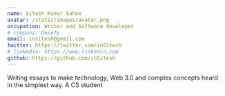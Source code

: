 ```yaml
---
name: Sitesh Kumar Sahoo
avatar: /static/images/avatar.png
occupation: Writer and Software developer 
# company: Decefy
email: insitesh@gmail.com
twitter: https://twitter.com/inSitesh
# linkedin: https://www.linkedin.com
github: https://github.com/inSitesh
---
```


Writing essays to make technology, Web 3.0 and complex concepts heard in the simplest way. A CS student  